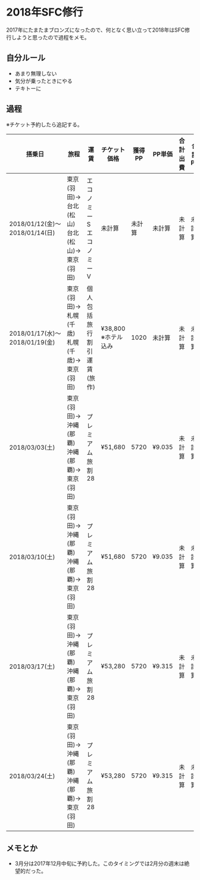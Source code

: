 # 2018年SFC修行
2017年にたまたまブロンズになったので、何となく思い立って2018年はSFC修行しようと思ったので過程をメモ。

## 自分ルール
* あまり無理しない
* 気分が乗ったときにやる
* テキトーに

## 過程
※チケット予約したら追記する。

搭乗日 | 旅程 | 運賃 | チケット価格 | 獲得PP | PP単価 | 合計出費 | 合計PP | 備考
--- | --- | --- | --- | --- | --- | --- | --- | ---
2018/01/12(金)〜<br>2018/01/14(日) | 東京(羽田)→台北(松山)<br>台北(松山)→東京(羽田) | エコノミーS<br>エコノミーV | 未計算 | 未計算 | 未計算 | 未計算 | 未計算 | 旅行
2018/01/17(水)〜<br>2018/01/19(金) | 東京(羽田)→札幌(千歳)<br>札幌(千歳)→東京(羽田) | 個人包括旅行割引運賃(旅作) | ¥38,800<br>※ホテル込み | 1020 | 未計算 | 未計算 | 未計算 | 旅行
2018/03/03(土) | 東京(羽田)→沖縄(那覇)<br>沖縄(那覇)→東京(羽田) | プレミアム旅割28 | ¥51,680 | 5720 | ¥9.035 | 未計算 | 未計算 | -
2018/03/10(土) | 東京(羽田)→沖縄(那覇)<br>沖縄(那覇)→東京(羽田) | プレミアム旅割28 | ¥51,680 | 5720 | ¥9.035 | 未計算 | 未計算 | -
2018/03/17(土) | 東京(羽田)→沖縄(那覇)<br>沖縄(那覇)→東京(羽田) | プレミアム旅割28 | ¥53,280 | 5720 | ¥9.315 | 未計算 | 未計算 | -
2018/03/24(土) | 東京(羽田)→沖縄(那覇)<br>沖縄(那覇)→東京(羽田) | プレミアム旅割28 | ¥53,280 | 5720 | ¥9.315 | 未計算 | 未計算 | -

## メモとか
* 3月分は2017年12月中旬に予約した。このタイミングでは2月分の週末は絶望的だった。

